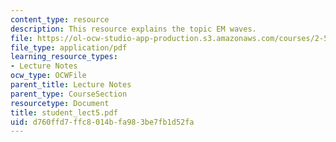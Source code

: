 ```yaml
---
content_type: resource
description: This resource explains the topic EM waves.
file: https://ol-ocw-studio-app-production.s3.amazonaws.com/courses/2-58j-radiative-transfer-spring-2006/d760ffd7ffc8014bfa983be7fb1d52fa_student_lect5.pdf
file_type: application/pdf
learning_resource_types:
- Lecture Notes
ocw_type: OCWFile
parent_title: Lecture Notes
parent_type: CourseSection
resourcetype: Document
title: student_lect5.pdf
uid: d760ffd7-ffc8-014b-fa98-3be7fb1d52fa
---
```

